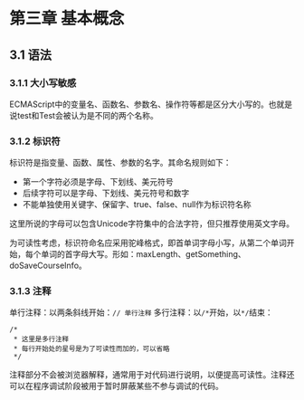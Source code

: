 # 第三章 基本概念

## 3.1 语法

### 3.1.1 大小写敏感
ECMAScript中的变量名、函数名、参数名、操作符等都是区分大小写的。也就是说test和Test会被认为是不同的两个名称。

### 3.1.2 标识符
标识符是指变量、函数、属性、参数的名字。其命名规则如下：

- 第一个字符必须是字母、下划线、美元符号
- 后续字符可以是字母、下划线、美元符号和数字
- 不能单独使用关键字、保留字、true、false、null作为标识符名称

这里所说的字母可以包含Unicode字符集中的合法字符，但只推荐使用英文字母。

为可读性考虑，标识符命名应采用驼峰格式，即首单词字母小写，从第二个单词开始，每个单词的首字母大写。形如：maxLength、getSomething、doSaveCourseInfo。

### 3.1.3 注释
单行注释：以两条斜线开始：`// 单行注释`
多行注释：以`/*`开始，以`*/`结束：
```
/*
 * 这里是多行注释
 * 每行开始处的星号是为了可读性而加的，可以省略
 */
```

注释部分不会被浏览器解释，通常用于对代码进行说明，以便提高可读性。注释还可以在程序调试阶段被用于暂时屏蔽某些不参与调试的代码。